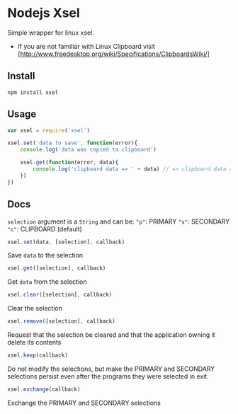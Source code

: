Nodejs Xsel
===========
Simple wrapper for linux xsel.

* If you are not familiar with Linux Clipboard visit [http://www.freedesktop.org/wiki/Specifications/ClipboardsWiki/]

Install
-------
`npm install xsel`

Usage
-----
```js
var xsel = require('xsel')

xsel.set('data to save', function(error){
	console.log('data was copied to clipboard')

	xsel.get(function(error, data){
		console.log('clipboard data => ' + data) // => clipboard data => data to save
	})
})
```

Docs
----

`selection` argument is a `String` and can be:
`"p"`: PRIMARY
`"s"`: SECONDARY
`"c"`: CLIPBOARD (default)

```js
xsel.set(data, [selection], callback)
```
Save `data` to the selection

```js
xsel.get([selection], callback)
```
Get `data` from the selection

```js
xsel.clear([selection], callback)
```
Clear the selection

```js
xsel.remove([selection], callback)
```
Request that the selection be cleared and that
the application owning it delete its contents

```js
xsel.keep(callback)
```
Do not modify the selections, but make the PRIMARY
and SECONDARY selections persist even after the
programs they were selected in exit.

```js
xsel.exchange(callback)
```
Exchange the PRIMARY and SECONDARY selections